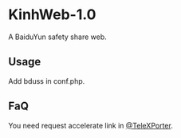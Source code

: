 # KinhWeb-1.0
A BaiduYun safety share web.

## Usage  
Add bduss in conf.php.

## FaQ
You need request accelerate link in [@TeleXPorter](https://t.me/tg_tx).
